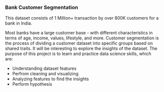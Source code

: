 ### Bank Customer Segmentation

This dataset consists of 1 Million+ transaction by over 800K customers for a bank in India. 

Most banks have a large customer base - with different characteristics in terms of age, income, values, lifestyle, and more. Customer segmentation is the process of dividing a customer dataset into specific groups based on shared traits. It will be interesting to explore the insights of the dataset. The purpose of this project is to learn and practice data science skills, which are:

- Understanding dataset features
- Perfrom cleaning and visualizing
- Analyzing features to find the insights
- Perform hypothesis
